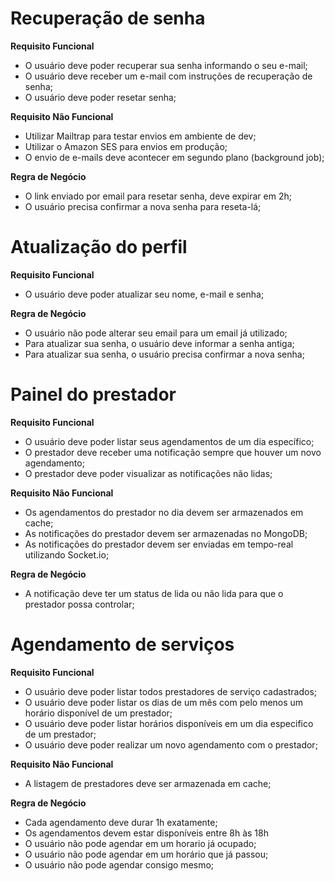 # Recuperação de senha

**Requisito Funcional**

- O usuário deve poder recuperar sua senha informando o seu e-mail;
- O usuário deve receber um e-mail com instruções de recuperação de senha;
- O usuário deve poder resetar senha;

**Requisito Não Funcional**

- Utilizar Mailtrap para testar envios em ambiente de dev;
- Utilizar o Amazon SES para envios em produção;
- O envio de e-mails deve acontecer em segundo plano (background job);

**Regra de Negócio**

- O link enviado por email para resetar senha, deve expirar em 2h;
- O usuário precisa confirmar a nova senha para reseta-lá;

# Atualização do perfil

**Requisito Funcional**

- O usuário deve poder atualizar seu nome, e-mail e senha;

**Regra de Negócio**
- O usuário não pode alterar seu email para um email já utilizado;
- Para atualizar sua senha, o usuário deve informar a senha antiga;
- Para atualizar sua senha, o usuário precisa confirmar a nova senha;

# Painel do prestador

**Requisito Funcional**

- O usuário deve poder listar seus agendamentos de um dia específico;
- O prestador deve receber uma notificação sempre que houver um novo agendamento;
- O prestador deve poder visualizar as notificações não lidas;


**Requisito Não Funcional**

- Os agendamentos do prestador no dia devem ser armazenados em cache;
- As notificações do prestador devem ser armazenadas no MongoDB;
- As notificações do prestador devem ser enviadas em tempo-real utilizando Socket.io;

**Regra de Negócio**

- A notificação deve ter um status de lida ou não lida para que o prestador possa controlar;


# Agendamento de serviços

**Requisito Funcional**

- O usuário deve poder listar todos prestadores de serviço cadastrados;
- O usuário deve poder listar os dias de um mês com pelo menos um horário disponível de um prestador;
- O usuário deve poder listar horários disponíveis em um dia especifico de um prestador;
- O usuário deve poder realizar um novo agendamento com o prestador;

**Requisito Não Funcional**

- A listagem de prestadores deve ser armazenada em cache;

**Regra de Negócio**

- Cada agendamento deve durar 1h exatamente;
- Os agendamentos devem estar disponíveis entre 8h às 18h
- O usuário não pode agendar em um horario já ocupado;
- O usuário não pode agendar em um horário que já passou;
- O usuário não pode agendar consigo mesmo;
